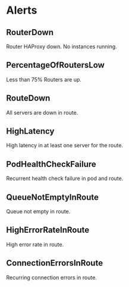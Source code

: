 # Alerts
## RouterDown
Router HAProxy down. No instances running.

## PercentageOfRoutersLow
Less than 75% Routers are up. 

## RouteDown
All servers are down in route.

## HighLatency
High latency in at least one server for the route.

## PodHealthCheckFailure
Recurrent health check failure in pod and route.

## QueueNotEmptyInRoute
Queue not empty in route.

## HighErrorRateInRoute
High error rate in route.

## ConnectionErrorsInRoute
Recurring connection errors in route.

